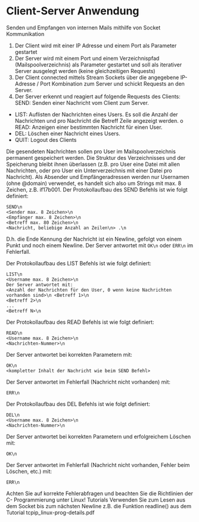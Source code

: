 # Client-Server Anwendung

Senden und Empfangen von internen Mails mithilfe von Socket Kommunikation

1. Der Client wird mit einer IP Adresse und einem Port als Parameter gestartet
2. Der Server wird mit einem Port und einem Verzeichnispfad
(Mailspoolverzeichnis) als Parameter gestartet und soll als iterativer Server
ausgelegt werden (keine gleichzeitigen Requests)
3. Der Client connected mittels Stream Sockets über die angegebene IP-Adresse /
Port Kombination zum Server und schickt Requests an den Server.
4. Der Server erkennt und reagiert auf folgende Requests des Clients:
SEND: Senden einer Nachricht vom Client zum Server.
  * LIST: Auflisten der Nachrichten eines Users. Es soll die Anzahl der
Nachrichten und pro Nachricht die Betreff Zeile angezeigt werden. o READ: Anzeigen einer bestimmten Nachricht für einen User.
  * DEL: Löschen einer Nachricht eines Users.
  * QUIT: Logout des Clients

Die gesendeten Nachrichten sollen pro User im Mailspoolverzeichnis permanent gespeichert werden. Die Struktur des Verzeichnisses und der Speicherung bleibt ihnen überlassen (z.B. pro User eine Datei mit allen Nachrichten, oder pro User ein Unterverzeichnis mit einer Datei pro Nachricht).
Als Absender und Empfängeradressen werden nur Usernamen (ohne @domain) verwendet, es handelt sich also um Strings mit max. 8 Zeichen, z.B. if17b001.
Der Protokollaufbau des SEND Befehls ist wie folgt definiert:
```
SEND\n
<Sender max. 8 Zeichen>\n
<Empfänger max. 8 Zeichen>\n
<Betreff max. 80 Zeichen>\n
<Nachricht, beliebige Anzahl an Zeilen\n> .\n
```
D.h. die Ende Kennung der Nachricht ist ein Newline, gefolgt von einem Punkt und noch einem Newline.
Der Server antwortet mit `OK\n` oder `ERR\n` im Fehlerfall.

Der Protokollaufbau des LIST Befehls ist wie folgt definiert:
```
LIST\n
<Username max. 8 Zeichen>\n
Der Server antwortet mit:
<Anzahl der Nachrichten für den User, 0 wenn keine Nachrichten vorhanden sind>\n <Betreff 1>\n
<Betreff 2>\n
...
<Betreff N>\n
```

Der Protokollaufbau des READ Befehls ist wie folgt definiert:
```
READ\n
<Username max. 8 Zeichen>\n
<Nachrichten-Nummer>\n
```
Der Server antwortet bei korrekten Parametern mit:
```
OK\n
<kompletter Inhalt der Nachricht wie beim SEND Befehl>
```
Der Server antwortet im Fehlerfall (Nachricht nicht vorhanden) mit:
```
ERR\n
```

Der Protokollaufbau des DEL Befehls ist wie folgt definiert:
```
DEL\n
<Username max. 8 Zeichen>\n
<Nachrichten-Nummer>\n
```
Der Server antwortet bei korrekten Parametern und erfolgreichem Löschen mit:
```
OK\n
```
Der Server antwortet im Fehlerfall (Nachricht nicht vorhanden, Fehler beim Löschen, etc.) mit:
```
ERR\n
```
Achten Sie auf korrekte Fehlerabfragen und beachten Sie die Richtlinien der C- Programmierung unter Linux!
Tutorials
Verwenden Sie zum Lesen aus dem Socket bis zum nächsten Newline z.B. die Funktion readline() aus dem Tutorial tcpip_linux-prog-details.pdf
